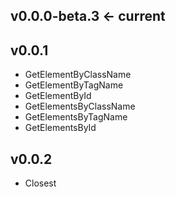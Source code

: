 ## v0.0.0-beta.3 <- current

## v0.0.1
* GetElementByClassName
* GetElementByTagName
* GetElementById
* GetElementsByClassName
* GetElementsByTagName
* GetElementsById

## v0.0.2
* Closest